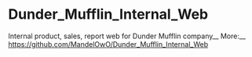 # Dunder_Mufflin_Internal_Web
Internal product, sales, report web for Dunder Mufflin company__
More:__
https://github.com/MandelOwO/Dunder_Mufflin_Internal_Web
